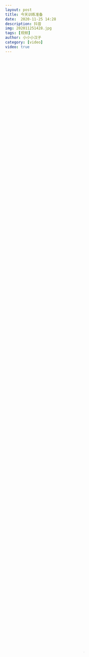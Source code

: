 ```yaml
---
layout: post
title: 今天训练准备
date:  2020-11-25 14:28
description: 抖音
img: 202011251428.jpg
tags: [视频]
author: 小小小汉子
category: [video]
video: true
---
```

<video controls preload="auto" poster="/assets/img/202011251428.jpg" width="100%" height="100%" src="https://www.wmnhw.workers.dev/0:/%E5%B8%85%E5%93%A5%E8%A7%86%E9%A2%91/%E5%B0%8F%E5%B0%8F%E5%B0%8F%E6%B1%89%E5%AD%90/%E4%BB%8A%E6%97%A5%E8%AE%AD%E7%BB%83%E5%87%86%E5%A4%87.mp4"></video>
     
